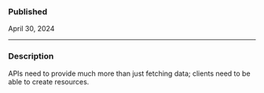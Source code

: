 ### Published

April 30, 2024

---

### Description

APIs need to provide much more than just fetching data; clients need to be able to create resources.